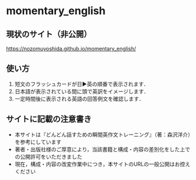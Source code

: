 # momentary_english
## 現状のサイト（非公開）
https://nozomuyoshida.github.io/momentary_english/
## 使い方
1. 短文のフラッシュカードが日▶︎英の順番で表示されます．
2. 日本語が表示されている間に頭で英訳をイメージします．
3. 一定時間後に表示される英語の回答例文を確認します．
## サイトに記載の注意書き
- 本サイトは『どんどん話すための瞬間英作文トレーニング』（著：森沢洋介）を参考にしています
- 著者・出版社様のご厚意により，当該書籍と構成・内容の差別化をした上での公開許可をいただきました
- 現在，構成・内容の改変作業中につき，本サイトのURLの一般公開はお控えください
